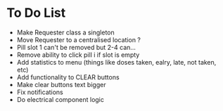 # To Do List

- Make Requester class a singleton
- Move Requester to a centralised location ?
- Pill slot 1 can't be removed but 2-4 can...
- Remove ability to click pill i if slot is empty
- Add statistics to menu (things like doses taken, ealry, late, not taken, etc)
- Add functionality to CLEAR buttons
- Make clear buttons text bigger
- Fix notifications
- Do electrical component logic